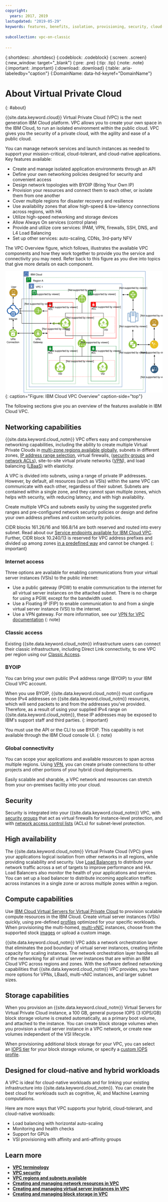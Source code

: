```yaml
---
copyright:
  years: 2017, 2019
lastupdated: "2019-05-29"
keywords: features, benefits, isolation, provisioning, security, cloud-native, workloads, BYOIP, vpc

subcollection: vpc-on-classic

---
```


{:shortdesc: .shortdesc}
{:codeblock: .codeblock}
{:screen: .screen}
{:new_window: target="_blank"}
{:pre: .pre}
{:tip: .tip}
{:note: .note}
{:important: .important}
{:download: .download}
{:table: .aria-labeledby="caption"}
{:DomainName: data-hd-keyref="DomainName"}

# About Virtual Private Cloud
{: #about}

{{site.data.keyword.cloud}} Virtual Private Cloud (VPC) is the next generation IBM Cloud platform. VPC allows you to create your own space in the IBM Cloud, to run an isolated environment within the public cloud. VPC gives you the security of a private cloud, with the agility and ease of a public cloud.

You can manage network services and launch instances as needed to support your mission-critical, cloud-tolerant, and cloud-native applications. Key features available:

* Create and manage isolated application environments through an API
* Define your own networking policies designed for security and convenient access
* Design network topologies with BYOIP (Bring Your Own IP)
* Provision your resources and connect them to each other, or isolate them from one another
* Cover multiple regions for disaster recovery and resilience
* Use availability zones that allow high-speed & low-latency connections across regions, with HA
* Utilize high-speed networking and storage devices
* Allow Always On services (control plane)
* Provide and utilize core services:  IPAM, VPN, firewalls, SSH, DNS, and L4 Load Balancing
* Set up other services: auto-scaling, CDNs, 3rd-party NFV

The VPC Overview figure, which follows, illustrates the available VPC components and how they work together to provide you the service and connectivity you may need. Refer back to this figure as you dive into topics that give more details on each component.

![IBM Cloud VPC Overview](images/vpc-experience-simple.svg "IBM Cloud VPC Overview"){: caption="Figure: IBM Cloud VPC Overview" caption-side="top"}

The following sections give you an overview of the features available in IBM Cloud VPC.

## Networking capabilities

{{site.data.keyword.cloud_notm}} VPC offers easy and comprehensive networking capabilities, including the ability to create multiple Virtual Private Clouds in [multi-zone regions available globally](/docs/vpc-on-classic?topic=vpc-on-classic-creating-a-vpc-in-a-different-region), subnets in different zones, [IP address range selection](/docs/vpc-on-classic-network?topic=vpc-on-classic-network-working-with-ip-address-ranges-address-prefixes-regions-and-subnets), virtual firewalls, ([security groups](/docs/vpc-on-classic-network?topic=vpc-on-classic-network-using-security-groups) and [network ACLs](/docs/vpc-on-classic-network?topic=vpc-on-classic-network-setting-up-network-acls)), site-to-site virtual private networks ([VPN](/docs/vpc-on-classic-network?topic=vpc-on-classic-network---using-vpn-with-your-vpc)), and load balancing ([LBaaS](/docs/vpc-on-classic-network?topic=vpc-on-classic-network---using-load-balancers-in-ibm-cloud-vpc)) with elasticity.

A VPC is divided into subnets, using a range of private IP addresses. However, by default, all resources (such as VSIs) within the same VPC can communicate with each other, regardless of their subnet. Subnets are contained within a single zone, and they cannot span multiple zones, which helps with security, with reducing latency, and with high availability.

Create multiple VPCs and subnets easily by using the suggested prefix ranges and pre-configured network security policies or design and define your own address prefixes and custom security policies.

CIDR blocks 161.26/16 and 166.8/14 are both reserved and routed into every subnet. Read about our [Service endpoints available for IBM Cloud VPC](/docs/vpc-on-classic?topic=vpc-on-classic-service-endpoints-available-for-ibm-cloud-vpc). Further, CIDR block 10.240/13 is reserved for VPC address prefixes and divided up among zones [in a predefined way](/docs/vpc-on-classic-network?topic=vpc-on-classic-network-working-with-ip-address-ranges-address-prefixes-regions-and-subnets#ibm-cloud-vpc-and-address-prefixes) and cannot be changed.
{: important}

### Internet access

Three options are available for enabling communications from your virtual server instances (VSIs) to the public internet:
* Use a public gateway (PGW) to enable communication to the internet for all virtual server instances on the attached subnet. There is no charge for using a PGW, except for the bandwidth used.
* Use a Floating IP (FIP) to enable communication to and from a single virtual server instance (VSI) to the internet.
* Use a VPN gateway. For more information, see our [VPN for VPC documentation](/docs/vpc-on-classic-network?topic=vpc-on-classic-network---using-vpn-with-your-vpc#--using-vpn-with-your-vpc)
{: note}

### Classic access

Existing {{site.data.keyword.cloud_notm}} infrastructure users can connect their classic infrastructure, including Direct Link connectivity, to one VPC per region using our [Classic Access](/docs/vpc-on-classic?topic=vpc-on-classic-setting-up-access-to-your-classic-infrastructure-from-vpc).

### BYOIP

You can bring your own public IPv4 address range (BYOIP) to your IBM Cloud VPC account.

When you use BYOIP, {{site.data.keyword.cloud_notm}} must configure those IPv4 addresses on {{site.data.keyword.cloud_notm}} resources, which will send packets to and from the addresses you've provided. Therefore, as a result of using your supplied IPv4 range on {{site.data.keyword.cloud_notm}}, these IP addresses may be exposed to IBM's support staff and third parties.
{: important}

You must use the API or the CLI to use BYOIP. This capability is not available through the IBM Cloud console UI.
{: note}

### Global connectivity

You can scope your applications and available resources to span across multiple regions. Using [VPN](/docs/vpc-on-classic-network?topic=vpc-on-classic-network---using-vpn-with-your-vpc), you can create private connections to other projects and other portions of your hybrid cloud deployments.

Easily scalable and sharable, a VPC network and resources can stretch from your on-premises facility into your cloud.

## Security

Security is integrated into your {{site.data.keyword.cloud_notm}} VPC, with [security groups](/docs/vpc-on-classic-network?topic=vpc-on-classic-network-using-security-groups) that act as virtual firewalls for instance-level protection, and with [network access control lists](/docs/vpc-on-classic-network?topic=vpc-on-classic-network-setting-up-network-acls) (ACLs) for subnet-level protection.

## High availability

The {{site.data.keyword.cloud_notm}} Virtual Private Cloud (VPC) gives your applications logical isolation from other networks in all regions, while providing scalability and security. Use [Load Balancers](/docs/vpc-on-classic-network?topic=vpc-on-classic-network---using-load-balancers-in-ibm-cloud-vpc) to distribute your network traffic across a set of targets to improve performance and HA. Load Balancers also monitor the health of your applications and services. You can set up a load balancer to distribute incoming application traffic across instances in a single zone or across multiple zones within a region.

## Compute capabilities

Use [IBM Cloud Virtual Servers for Virtual Private Cloud](/docs/vpc-on-classic-vsi?topic=vpc-on-classic-vsi-virtual-private-cloud) to provision scalable compute resources in the IBM Cloud. Create virtual server instances (VSIs) quickly, using pre-defined [profiles](/docs/vpc-on-classic-vsi?topic=vpc-on-classic-vsi-profiles) optimized for your specific workloads. When provisioning the multi-homed, [multi-vNIC](/docs/vpc-on-classic-vsi?topic=vpc-on-classic-vsi-network-security-options) instances, choose from the supported stock [images](/docs/vpc-on-classic-vsi?topic=vpc-on-classic-vsi-images) or upload a custom image.

{{site.data.keyword.cloud_notm}} VPC adds a network orchestration layer that eliminates the pod boundary of virtual server instances, creating infinite capacity for scaling instances. The network orchestration layer handles all of the networking for all virtual server instances that are within an IBM Cloud VPC across regions and zones. With the software defined networking capabilities that {{site.data.keyword.cloud_notm}} VPC provides, you have more options for VPNs, LBaaS, multi-vNIC instances, and larger subnet sizes.

## Storage capabilities

When you provision an {{site.data.keyword.cloud_notm}} Virtual Servers for Virtual Private Cloud instance, a 100 GB, general purpose IOPS (3 IOPS/GB) block storage volume is created automatically, as a primary boot volume, and attached to the instance. You can create block storage volumes when you provision a virtual server instance in a VPC network, or create new volumes independent of the VSI lifecycle.

When provisioning additional block storage for your VPC, you can select an [IOPS tier](/docs/vpc-on-classic-block-storage?topic=vpc-on-classic-block-storage-block-storage-about#tiers) for your block storage volume, or specify  a [custom IOPS profile](/docs/vpc-on-classic-block-storage?topic=vpc-on-classic-block-storage-block-storage-about#custom).

## Designed for cloud-native and hybrid workloads

A VPC is ideal for cloud-native workloads and for linking your existing infrastructure into {{site.data.keyword.cloud_notm}}. You can create the best cloud for workloads such as cognitive, AI, and Machine Learning computations.

Here are more ways that VPC supports your hybrid, cloud-tolerant, and cloud-native workloads:

* Load balancing with horizontal auto-scaling
* Monitoring and health checks
* Support for GPUs
* VSI provisioning with affinity and anti-affinity groups

## Learn more

* [**VPC terminology**](/docs/vpc-on-classic?topic=vpc-on-classic-vpc-glossary)
* [**VPC security**](/docs/vpc-on-classic-network?topic=vpc-on-classic-network-security-in-your-ibm-cloud-vpc#security-in-your-ibm-cloud-vpc)
* [**VPC regions and subnets available**](/docs/vpc-on-classic-network?topic=vpc-on-classic-network-working-with-ip-address-ranges-address-prefixes-regions-and-subnets)
* [**Creating and managing network resources in VPC**](/docs/vpc-on-classic?topic=vpc-on-classic-creating-and-managing-network-resources-in-vpc)
* [**Creating and managing virtual server instances in VPC**](/docs/vpc-on-classic?topic=vpc-on-classic-creating-and-managing-virtual-server-instances)
* [**Creating and managing block storage in VPC**](/docs/vpc-on-classic?topic=vpc-on-classic-creating-and-managing-storage-in-vpc)
